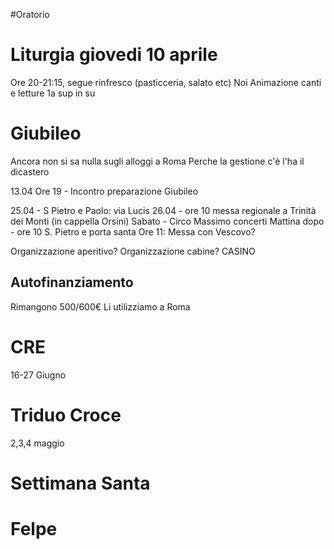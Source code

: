 #Oratorio 
# Liturgia giovedi 10 aprile
Ore 20-21:15, segue rinfresco (pasticceria, salato etc)
Noi Animazione canti e letture
1a sup in su
# Giubileo
Ancora non si sa nulla sugli alloggi a Roma
Perche la gestione c'è l'ha il dicastero

13.04 Ore 19 - Incontro preparazione Giubileo

25.04 - S Pietro e Paolo: via Lucis
26.04 - ore 10 messa regionale a Trinità dei Monti (in cappella Orsini)
Sabato - Circo Massimo concerti
Mattina dopo - ore 10 S. Pietro e porta santa
Ore 11: Messa con Vescovo?

Organizzazione aperitivo?
Organizzazione cabine? CASINO
## Autofinanziamento
Rimangono 500/600€
Li utilizziamo a Roma
# CRE
16-27 Giugno
# Triduo Croce
2,3,4 maggio
# Settimana Santa

# Felpe
